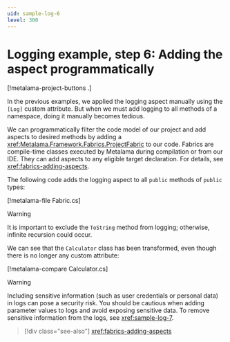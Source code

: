 ```yaml
---
uid: sample-log-6
level: 300
---
```


# Logging example, step 6: Adding the aspect programmatically

[!metalama-project-buttons .]

In the previous examples, we applied the logging aspect manually using the `[Log]` custom attribute. But when we must add logging to all methods of a namespace, doing it manually becomes tedious.

We can programmatically filter the code model of our project and add aspects to desired methods by adding a <xref:Metalama.Framework.Fabrics.ProjectFabric> to our code. Fabrics are compile-time classes executed by Metalama during compilation or from our IDE. They can add aspects to any eligible target declaration. For details, see <xref:fabrics-adding-aspects>.

The following code adds the logging aspect to all `public` methods of `public` types:

[!metalama-file Fabric.cs]

> [!WARNING]
> It is important to exclude the `ToString` method from logging; otherwise, infinite recursion could occur.


We can see that the `Calculator` class has been transformed, even though there is no longer any custom attribute:

[!metalama-compare Calculator.cs]

> [!WARNING]
> Including sensitive information (such as user credentials or personal data) in logs can pose a security risk. You should be cautious when adding parameter values to logs and avoid exposing sensitive data.
> To remove sensitive information from the logs, see <xref:sample-log-7>.

> [!div class="see-also"]
> <xref:fabrics-adding-aspects>

